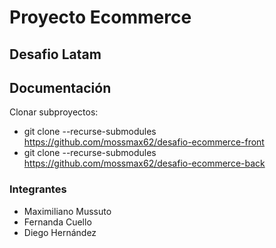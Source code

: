 # Proyecto Ecommerce
## Desafio Latam

## Documentación

Clonar subproyectos:

- git clone --recurse-submodules https://github.com/mossmax62/desafio-ecommerce-front
- git clone --recurse-submodules https://github.com/mossmax62/desafio-ecommerce-back



### Integrantes
- Maximiliano Mussuto
- Fernanda Cuello
- Diego Hernández